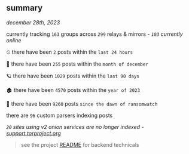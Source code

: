 
## summary
_december 28th, 2023_

currently tracking `163` groups across `299` relays & mirrors - _`103` currently online_

⏲ there have been `2` posts within the `last 24 hours`

🦈 there have been `255` posts within the `month of december`

🪐 there have been `1029` posts within the `last 90 days`

🏚 there have been `4570` posts within the `year of 2023`

🦕 there have been `9260` posts `since the dawn of ransomwatch`

there are `96` custom parsers indexing posts

_`20` sites using v2 onion services are no longer indexed - [support.torproject.org](https://support.torproject.org/onionservices/v2-deprecation/)_

> see the project [README](https://github.com/joshhighet/ransomwatch#ransomwatch--) for backend technicals

